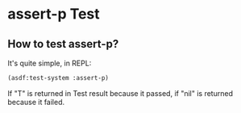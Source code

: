 # assert-p Test

## How to test assert-p?

It's quite simple, in REPL:

```lisp
(asdf:test-system :assert-p)
```

If "T" is returned in Test result because it passed, if "nil" is returned because it failed.
